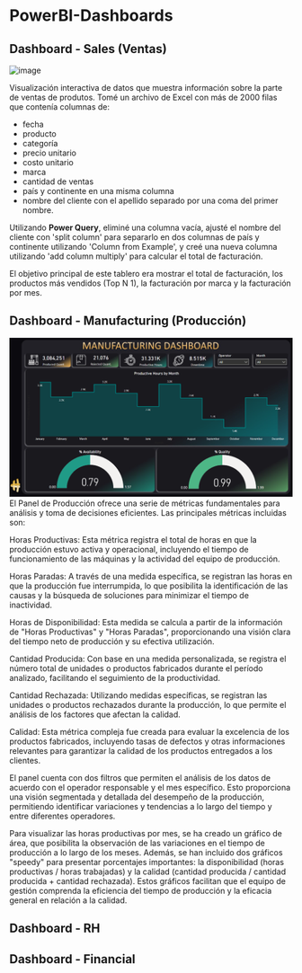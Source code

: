# PowerBI-Dashboards

## Dashboard - Sales (Ventas)
![image](https://github.com/Yumi-Namie/PowerBI-Dashboards/assets/109878163/c62a0e13-96a2-4167-a60a-cfeeac463a15)

Visualización interactiva de datos que muestra información sobre la parte de ventas de produtos. Tomé un archivo de Excel con más de 2000 filas que contenía columnas de:

- fecha
- producto
- categoría
- precio unitario
- costo unitario
- marca
- cantidad de ventas
- país y continente en una misma columna
- nombre del cliente con el apellido separado por una coma del primer nombre.

Utilizando <b>Power Query</b>, eliminé una columna vacía, ajusté el nombre del cliente con 'split column' para separarlo en dos columnas de país y continente utilizando 'Column from Example', y creé una nueva columna utilizando 'add column multiply' para calcular el total de facturación.

El objetivo principal de este tablero era mostrar el total de facturación, los productos más vendidos (Top N 1), la facturación por marca y la facturación por mes.

## Dashboard - Manufacturing (Producción)
![Alt text](image.png)
El Panel de Producción ofrece una serie de métricas fundamentales para análisis y toma de decisiones eficientes. Las principales métricas incluidas son:

Horas Productivas: Esta métrica registra el total de horas en que la producción estuvo activa y operacional, incluyendo el tiempo de funcionamiento de las máquinas y la actividad del equipo de producción.

Horas Paradas: A través de una medida específica, se registran las horas en que la producción fue interrumpida, lo que posibilita la identificación de las causas y la búsqueda de soluciones para minimizar el tiempo de inactividad.

Horas de Disponibilidad: Esta medida se calcula a partir de la información de "Horas Productivas" y "Horas Paradas", proporcionando una visión clara del tiempo neto de producción y su efectiva utilización.

Cantidad Producida: Con base en una medida personalizada, se registra el número total de unidades o productos fabricados durante el período analizado, facilitando el seguimiento de la productividad.

Cantidad Rechazada: Utilizando medidas específicas, se registran las unidades o productos rechazados durante la producción, lo que permite el análisis de los factores que afectan la calidad.

Calidad: Esta métrica compleja fue creada para evaluar la excelencia de los productos fabricados, incluyendo tasas de defectos y otras informaciones relevantes para garantizar la calidad de los productos entregados a los clientes.

El panel cuenta con dos filtros que permiten el análisis de los datos de acuerdo con el operador responsable y el mes específico. Esto proporciona una visión segmentada y detallada del desempeño de la producción, permitiendo identificar variaciones y tendencias a lo largo del tiempo y entre diferentes operadores.

Para visualizar las horas productivas por mes, se ha creado un gráfico de área, que posibilita la observación de las variaciones en el tiempo de producción a lo largo de los meses. Además, se han incluido dos gráficos "speedy" para presentar porcentajes importantes: la disponibilidad (horas productivas / horas trabajadas) y la calidad (cantidad producida / cantidad producida + cantidad rechazada). Estos gráficos facilitan que el equipo de gestión comprenda la eficiencia del tiempo de producción y la eficacia general en relación a la calidad.
## Dashboard - RH
## Dashboard - Financial

